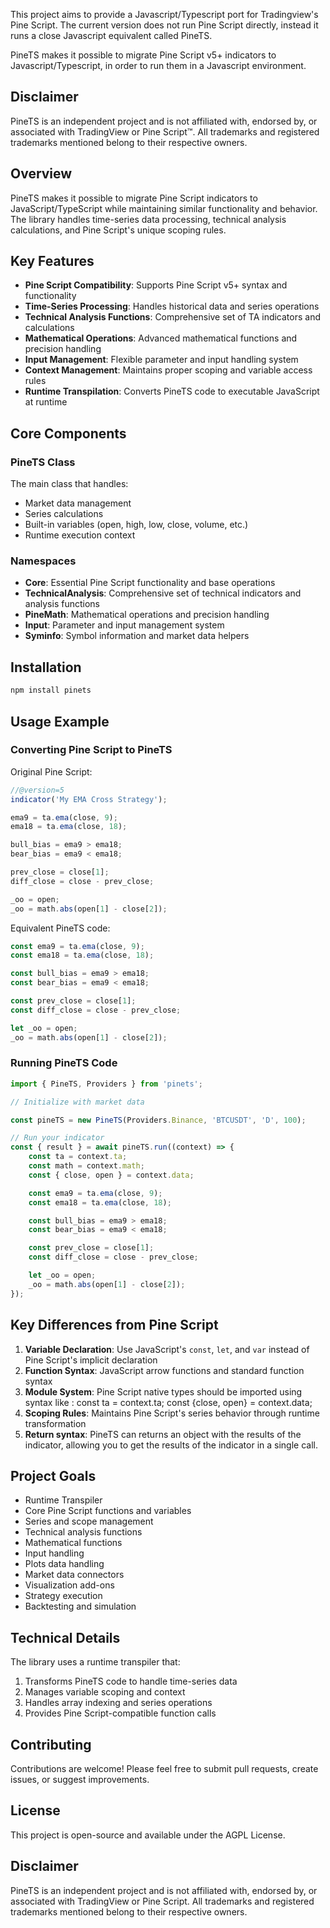 This project aims to provide a Javascript/Typescript port for Tradingview's Pine Script.
The current version does not run Pine Script directly, instead it runs a close Javascript equivalent called PineTS.

PineTS makes it possible to migrate Pine Script v5+ indicators to Javascript/Typescript, in order to run them in a Javascript environment.

## Disclaimer

PineTS is an independent project and is not affiliated with, endorsed by, or associated with TradingView or Pine Script™. All trademarks and registered trademarks mentioned belong to their respective owners.

## Overview

PineTS makes it possible to migrate Pine Script indicators to JavaScript/TypeScript while maintaining similar functionality and behavior. The library handles time-series data processing, technical analysis calculations, and Pine Script's unique scoping rules.

## Key Features

-   **Pine Script Compatibility**: Supports Pine Script v5+ syntax and functionality
-   **Time-Series Processing**: Handles historical data and series operations
-   **Technical Analysis Functions**: Comprehensive set of TA indicators and calculations
-   **Mathematical Operations**: Advanced mathematical functions and precision handling
-   **Input Management**: Flexible parameter and input handling system
-   **Context Management**: Maintains proper scoping and variable access rules
-   **Runtime Transpilation**: Converts PineTS code to executable JavaScript at runtime

## Core Components

### PineTS Class

The main class that handles:

-   Market data management
-   Series calculations
-   Built-in variables (open, high, low, close, volume, etc.)
-   Runtime execution context

### Namespaces

-   **Core**: Essential Pine Script functionality and base operations
-   **TechnicalAnalysis**: Comprehensive set of technical indicators and analysis functions
-   **PineMath**: Mathematical operations and precision handling
-   **Input**: Parameter and input management system
-   **Syminfo**: Symbol information and market data helpers

## Installation

```bash
npm install pinets
```

## Usage Example

### Converting Pine Script to PineTS

Original Pine Script:

```javascript
//@version=5
indicator('My EMA Cross Strategy');

ema9 = ta.ema(close, 9);
ema18 = ta.ema(close, 18);

bull_bias = ema9 > ema18;
bear_bias = ema9 < ema18;

prev_close = close[1];
diff_close = close - prev_close;

_oo = open;
_oo = math.abs(open[1] - close[2]);
```

Equivalent PineTS code:

```javascript
const ema9 = ta.ema(close, 9);
const ema18 = ta.ema(close, 18);

const bull_bias = ema9 > ema18;
const bear_bias = ema9 < ema18;

const prev_close = close[1];
const diff_close = close - prev_close;

let _oo = open;
_oo = math.abs(open[1] - close[2]);
```

### Running PineTS Code

```javascript
import { PineTS, Providers } from 'pinets';

// Initialize with market data

const pineTS = new PineTS(Providers.Binance, 'BTCUSDT', 'D', 100);

// Run your indicator
const { result } = await pineTS.run((context) => {
    const ta = context.ta;
    const math = context.math;
    const { close, open } = context.data;

    const ema9 = ta.ema(close, 9);
    const ema18 = ta.ema(close, 18);

    const bull_bias = ema9 > ema18;
    const bear_bias = ema9 < ema18;

    const prev_close = close[1];
    const diff_close = close - prev_close;

    let _oo = open;
    _oo = math.abs(open[1] - close[2]);
});
```

## Key Differences from Pine Script

1. **Variable Declaration**: Use JavaScript's `const`, `let`, and `var` instead of Pine Script's implicit declaration
2. **Function Syntax**: JavaScript arrow functions and standard function syntax
3. **Module System**: Pine Script native types should be imported using syntax like : const ta = context.ta; const {close, open} = context.data;
4. **Scoping Rules**: Maintains Pine Script's series behavior through runtime transformation
5. **Return syntax**: PineTS can returns an object with the results of the indicator, allowing you to get the results of the indicator in a single call.

## Project Goals

-   Runtime Transpiler
-   Core Pine Script functions and variables
-   Series and scope management
-   Technical analysis functions
-   Mathematical functions
-   Input handling
-   Plots data handling
-   Market data connectors
-   Visualization add-ons
-   Strategy execution
-   Backtesting and simulation

## Technical Details

The library uses a runtime transpiler that:

1. Transforms PineTS code to handle time-series data
2. Manages variable scoping and context
3. Handles array indexing and series operations
4. Provides Pine Script-compatible function calls

## Contributing

Contributions are welcome! Please feel free to submit pull requests, create issues, or suggest improvements.

## License

This project is open-source and available under the AGPL License.

## Disclaimer

PineTS is an independent project and is not affiliated with, endorsed by, or associated with TradingView or Pine Script. All trademarks and registered trademarks mentioned belong to their respective owners.
